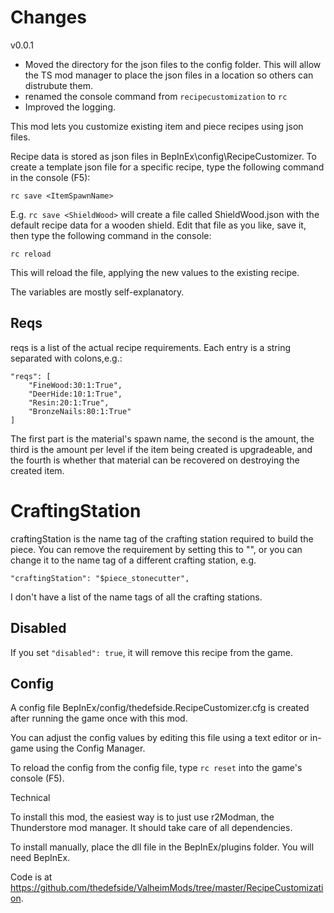 ﻿# Changes
v0.0.1
 - Moved the directory for the json files to the config folder. This will allow the TS mod manager to place the json files in a location so others can distrubute them.
 - renamed the console command from `recipecustomization` to `rc`
 - Improved the logging.



This mod lets you customize existing item and piece recipes using json files.

Recipe data is stored as json files in BepInEx\config\RecipeCustomizer. To create a template json file for a specific recipe, type the following command in the console (F5):

`rc save <ItemSpawnName>`

E.g. `rc save <ShieldWood>` will create a file called ShieldWood.json with the default recipe data for a wooden shield.  Edit that file as you
like, save it, then type the following command in the console:

`rc reload`

This will reload the file, applying the new values to the existing recipe.

The variables are mostly self-explanatory.

## Reqs

reqs is a list of the actual recipe requirements. Each entry is a string separated with colons,e.g.:
```
"reqs": [
    "FineWood:30:1:True",
    "DeerHide:10:1:True",
    "Resin:20:1:True",
    "BronzeNails:80:1:True"
]
```

The first part is the material's spawn name, the second is the amount, the third is the amount per level if the item being created is upgradeable, and the fourth is whether that material can be recovered on destroying the created item.

# CraftingStation

craftingStation is the name tag of the crafting station required to build the piece. You can remove the requirement by setting this to "", or you can change it to the name tag of a different crafting station, e.g.

`"craftingStation": "$piece_stonecutter",`

I don't have a list of the name tags of all the crafting stations.


## Disabled

If you set `"disabled": true`, it will remove this recipe from the game.

## Config

A config file BepInEx/config/thedefside.RecipeCustomizer.cfg is created after running the game once with this mod.

You can adjust the config values by editing this file using a text editor or in-game using the Config Manager﻿.

To reload the config from the config file, type `rc reset` into the game's console (F5).


Technical

To install this mod, the easiest way is to just use r2Modman, the Thunderstore mod manager. It should take care of all dependencies.

To install manually, place the dll file in the BepInEx/plugins folder. You will need BepInEx.

Code is at https://github.com/thedefside/ValheimMods/tree/master/RecipeCustomization.